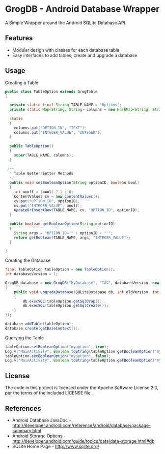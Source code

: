GrogDB - Android Database Wrapper
===============
A Simple Wrapper around the Android SQLite Database API.

Features
-----
* Modular design with classes for each database table
* Easy interfaces to add tables, create and upgrade a database

Usage
-----
Creating a Table
```java
public class TableOption extends GrogTable
{

  private static final String TABLE_NAME = "Options";
  private static Map<String, String> columns = new HashMap<String, String>();
  
  static
  {
    columns.put("OPTION_ID", "TEXT");
    columns.put("INTEGER_VALUE", "INTEGER");
  }
  
  public TableOption()
  {
    super(TABLE_NAME, columns);
  }
  
 /**
  * Table Getter/Setter Methods
  */
  public void setBooleanOption(String optionID, boolean bool)
  {
    int onoff = (bool) ? 1 : 0;
    ContentValues cv = new ContentValues();
    cv.put("OPTION_ID", optionID);
    cv.put("INTEGER_VALUE", onoff);
    updateOrInsertRow(TABLE_NAME, cv, "OPTION_ID", optionID);
  }
  
  public boolean getBooleanOption(String optionID)
  {
    String args = "OPTION_ID='" + optionID + "'";
    return getBoolean(TABLE_NAME, args, "INTEGER_VALUE");
  }

}
```

Creating the Database
```java
final TableOption tableOption = new TableOption();
int databaseVersion = 1;

GrogDB database = new GrogDB("MyDatabase", "TAG", databaseVersion, new GrogDBListener()
{
	public void upgradeDatabase(SQLiteDatabase db, int oldVersion, int newVersion)
	{
		db.execSQL(tableOption.getSqlDrop());
		db.execSQL(tableOption.getSqlCreate());
	}
});

database.addTable(tableOption);
database.create(getBaseContext());
```

Querying the Table
```java
tableOption.setBooleanOption("myoption", true);
Log.v("MainActivity", Boolean.toString(tableOption.getBooleanOption("myoption")));
tableOption.setBooleanOption("myoption", false);
Log.v("MainActivity", Boolean.toString(tableOption.getBooleanOption("myoption")));
```

License
-------
The code in this project is licensed under the Apache
Software License 2.0, per the terms of the included LICENSE
file.

References
------------
* Android Database JavaDoc - http://developer.android.com/reference/android/database/package-summary.html
* Android Storage Options - http://developer.android.com/guide/topics/data/data-storage.html#db
* SQLite Home Page - http://www.sqlite.org/